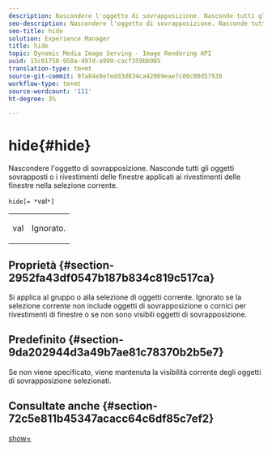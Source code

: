 ```yaml
---
description: Nascondere l'oggetto di sovrapposizione. Nasconde tutti gli oggetti sovrapposti o i rivestimenti delle finestre applicati ai rivestimenti delle finestre nella selezione corrente.
seo-description: Nascondere l'oggetto di sovrapposizione. Nasconde tutti gli oggetti sovrapposti o i rivestimenti delle finestre applicati ai rivestimenti delle finestre nella selezione corrente.
seo-title: hide
solution: Experience Manager
title: hide
topic: Dynamic Media Image Serving - Image Rendering API
uuid: 15c01750-958a-497d-a999-cacf359bb985
translation-type: tm+mt
source-git-commit: 97a84e8e7edd3d834ca42069eae7c09c00d57938
workflow-type: tm+mt
source-wordcount: '111'
ht-degree: 3%

---
```



# hide{#hide}

Nascondere l&#39;oggetto di sovrapposizione. Nasconde tutti gli oggetti sovrapposti o i rivestimenti delle finestre applicati ai rivestimenti delle finestre nella selezione corrente.

`hide[= *`val`*]`

<table id="simpletable_015459EC2F4642A59B04F0B8064070B1"> 
 <tr class="strow"> 
  <td class="stentry"> <p><span class="codeph"> <span class="varname"> val</span></span> </p> </td> 
  <td class="stentry"> <p>Ignorato. </p></td> 
 </tr> 
</table>

## Proprietà {#section-2952fa43df0547b187b834c819c517ca}

Si applica al gruppo o alla selezione di oggetti corrente. Ignorato se la selezione corrente non include oggetti di sovrapposizione o cornici per rivestimenti di finestre o se non sono visibili oggetti di sovrapposizione.

## Predefinito {#section-9da202944d3a49b7ae81c78370b2b5e7}

Se non viene specificato, viene mantenuta la visibilità corrente degli oggetti di sovrapposizione selezionati.

## Consultate anche {#section-72c5e811b45347acacc64c6df85c7ef2}

[show=](../../../../../ir-api/http-protocol/image-rendering-api-ref/c-ir-http-protocol-ref/c-ir-http-protocol-command-reference/r-ir-show.md#reference-f1824e1a501144bc9a6ae28de8e6bcb9)
